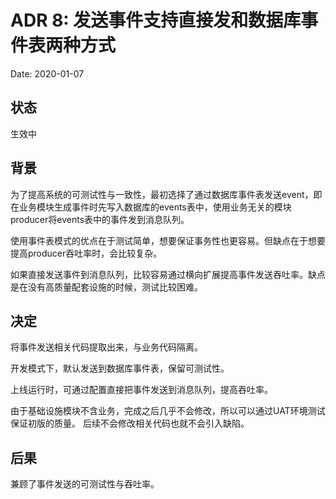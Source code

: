 # ADR 8: 发送事件支持直接发和数据库事件表两种方式

Date: 2020-01-07

## 状态

生效中

## 背景

为了提高系统的可测试性与一致性，最初选择了通过数据库事件表发送event，即在业务模块生成事件时先写入数据库的events表中，使用业务无关的模块producer将events表中的事件发到消息队列。

使用事件表模式的优点在于测试简单，想要保证事务性也更容易。但缺点在于想要提高producer吞吐率时，会比较复杂。

如果直接发送事件到消息队列，比较容易通过横向扩展提高事件发送吞吐率。缺点是在没有高质量配套设施的时候，测试比较困难。

## 决定

将事件发送相关代码提取出来，与业务代码隔离。

开发模式下，默认发送到数据库事件表，保留可测试性。

上线运行时，可通过配置直接把事件发送到消息队列，提高吞吐率。

由于基础设施模块不含业务，完成之后几乎不会修改，所以可以通过UAT环境测试保证初版的质量。
后续不会修改相关代码也就不会引入缺陷。

## 后果

兼顾了事件发送的可测试性与吞吐率。
